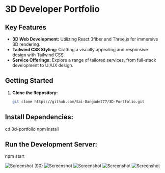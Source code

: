 
# 3D Developer Portfolio

## Key Features

- **3D Web Development:** Utilizing React 3fiber and Three.js for immersive 3D rendering.
- **Tailwind CSS Styling:** Crafting a visually appealing and responsive design with Tailwind CSS.
- **Service Offerings:** Explore a range of tailored services, from full-stack development to UI/UX design.

## Getting Started

1. **Clone the Repository:**
   ```bash
   git clone https://github.com/Sai-Dangade777/3D-Portfolio.git

## Install Dependencies:

cd 3d-portfolio
npm install

## Run the Development Server:

npm start


 ![Screenshot (90)](https://github.com/Sai-Dangade777/3D-Portfolio/blob/main/src/assets/3D-Portfolio..png)
 ![Screenshot](https://github.com/Sai-Dangade777/3D-Portfolio/blob/main/src/assets/3D_portfolio_img1.png)
 ![Screenshot](https://github.com/Sai-Dangade777/3D-Portfolio/blob/main/src/assets/3D_portfolio_img2.png)
 ![Screenshot](https://github.com/Sai-Dangade777/3D-Portfolio/blob/main/src/assets/3D_portfolio_img3.png)
 ![Screenshot](https://github.com/Sai-Dangade777/3D-Portfolio/blob/main/src/assets/3D_portfolio_img4.png)
